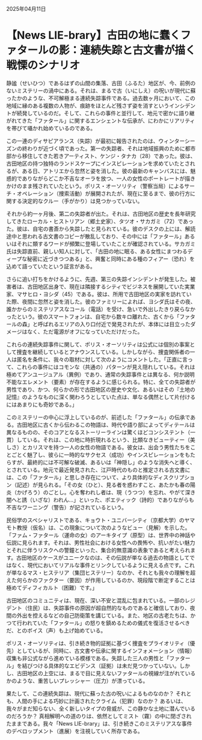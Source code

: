 2025年04月11日

# 【News LIE-brary】古田の地に蠢くファタールの影：連続失踪と古文書が描く戦慄のシナリオ

静謐（せいひつ）であるはずの山間の集落、古田（ふるた）地区が、今、前例のないミステリーの渦中にある。それは、まるで古（いにしえ）の呪いが現代に蘇ったかのような、不可解極まる連続失踪事件である。過去数ヶ月において、この地域に縁のある複数の人物が、痕跡をほとんど残さず姿を消すというインシデントが続発しているのだ。そして、これらの事件と並行して、地元で密かに語り継がれてきた「ファタール」に関するエンシェントな伝承が、にわかにリアリティを帯びて囁かれ始めているのである。

この一連のディサピアランス（失踪）が最初に報告されたのは、ウィンターシーズンの終わりが近づく頃であった。第一の失踪者、それは地域振興のために都市部から移住してきた若きアーティスト、ケンジ・タナカ（28）であった。彼は、古田地区の持つ独特のランドスケープにインスピレーションを求めていたとされるが、ある日、アトリエから忽然と姿を消した。彼の最新のキャンバスには、魅惑的でありながらどこか不吉なオーラを放つ、一人の女性のポートレートが描きかけのまま残されていたという。ポリス・オーソリティ（警察当局）によるサーチ・オペレーション（捜索活動）が展開されたが、現在に至るまで、彼の行方に関する決定的なクルー（手がかり）は見つかっていない。

それから約一ヶ月後、第二の失踪者が出た。それは、古田地区の歴史を長年研究してきたローカル・ヒストリアン（郷土史家）、タツオ・サカガミ（72）であった。彼は、自宅の書斎から失踪したと見られている。彼のデスクの上には、解読途中と思われる古文書のコピーが散乱しており、その中には「ファタール」あるいはそれに類するワードが頻繁に登場していたことが確認されている。サカガミ氏は失踪直前、親しい知人に対して、「古田の地に眠る、ある女性にまつわるディープな秘密に近づきつつある」と、興奮と同時にある種のフィアー（恐れ）を込めて語っていたという証言がある。

さらに追い打ちをかけるように、先週、第三の失踪インシデントが発生した。被害者は、古田地区出身で、現在は隣接するシティでビジネスを展開していた実業家、マサヒロ・ヨシダ（45）である。彼は、所用で古田地区の実家を訪れていた際、夜間に忽然と姿を消した。彼のファミリーによれば、ヨシダ氏はその夜、誰かからのミステリアスなコール（電話）を受け、急いで外出したきり戻らなかったという。彼のスマートフォンは、自宅から数キロ離れた、古くから「ファタールの森」と呼ばれるエリアの入り口付近で発見されたが、本体には目立ったダメージはなく、ただ電源がオフになっていただけだった。

これらの連続失踪事件に関して、ポリス・オーソリティは公式には個別の事案として捜査を継続しているとアナウンスしている。しかしながら、捜査関係者の一人は匿名を条件に、我々の取材に対して次のようにコメントした。「正直に言って、これらの事件にはコモンな（共通の）パターンが見え隠れしている。それは極めてアンユージュアル（異例）であり、通常の失踪事件とは異なる、何か説明不能なエレメント（要素）が存在するように感じられる。特に、全ての失踪者が男性であり、かつ、何らかの形で古田地区の歴史や文化、あるいはその『土地の記憶』のようなものに深く関わろうとしていた点は、単なる偶然として片付けるにはあまりにも奇妙である。」

このミステリーの中心に浮上しているのが、前述した「ファタール」の伝承である。古田地区に古くから伝わるこの物語は、時代や語り部によってディテールは異なるものの、そのコアとなるストーリーラインは驚くほどコンシステント（一貫）している。それは、この地に時折現れるという、比類なきビューティー（美しさ）とカリスマを持つ一人の女性の物語である。彼女は、出会う男性たちをことごとく魅了し、彼らに一時的なサクセス（成功）やインスピレーションをもたらすが、最終的には不可解な破滅、あるいは「神隠し」のような消失へと導く、とされている。地元で最近発見された、江戸時代のものと推定される古文書には、この「ファタール」と思しき存在について、より具体的なディスクリプション（記述）が見られる。「その女（ひと）、見る者を惑わすこと、あたかも春の陽炎（かげろう）のごとし。心を奪われし者は、現（うつつ）を忘れ、やがて深き闇へと誘（いざな）われん…」といった、ポエティック（詩的）でありながらも不吉なワーニング（警告）が記されているという。

民俗学のスペシャリストである、キョウト・ユニバーシティ（京都大学）のヤマモト教授（仮名）は、この現象について次のようなビュー（見解）を示した。「ファム・ファタール（運命の女）のアーキタイプ（原型）は、世界中の神話や伝説に見られます。それは、男性社会における女性への畏怖や、抗いがたい魅力とそれに伴うリスクへの警鐘といった、集合的無意識の表象であると考えられます。古田地区のケースがユニークなのは、その伝説が単なる過去の物語としてではなく、現代においてリアルな事件とリンクしているように見える点です。これが単なるマス・ヒステリア（集団ヒステリー）なのか、それとも我々の理解を超えた何らかのファクター（要因）が作用しているのか、現段階で断定することは極めてディフィカルト（困難）です。」

古田地区のコミュニティは、現在、深い不安と混乱に包まれている。一部のレジデント（住民）は、失踪事件の原因が超自然的なものであると確信しており、夜間の外出を控えるなどの自己防衛策を講じている。また、地区の古老たちは、かつて行われていた「ファタール」の怒りを鎮めるための儀式を復活させるべきだ、とのボイス（声）も上げ始めている。

ポリス・オーソリティは、引き続き物的証拠に基づく捜査をプライオリティ（優先）としているが、同時に、古文書や伝承に関するインフォメーション（情報）収集も非公式ながら進めている模様である。失踪した三人の男性と「ファタール」を結びつける具体的なエビデンス（証拠）は未だ見つかっていない。しかし、古田地区の上空には、まるで目に見えないファタールの視線が注がれているかのような、重苦しいプレッシャー（圧力）が漂っている。

果たして、この連続失踪は、現代に蘇った古の呪いによるものなのか？ それとも、人間の手による巧妙に計画されたクライム（犯罪）なのか？ あるいは、我々がまだ知らない、全く新しいタイプの脅威が、この静かな土地に潜んでいるのだろうか？ 真相解明への道のりは、依然としてミスト（霧）の中に閉ざされたままである。我々「News LIE-brary」は、引き続きこのミステリアスな事件のデベロップメント（進展）を注視していく所存である。